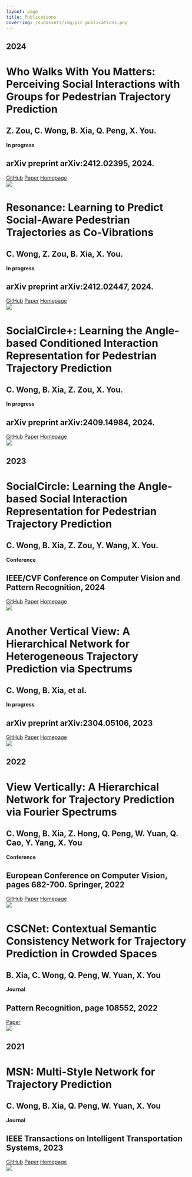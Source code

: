```yaml
---
layout: page
title: Publications
cover-img: /subassets/img/pic_publications.png
---
```

<!--
 * @Author: Conghao Wong
 * @Date: 2023-03-03 16:04:54
 * @LastEditors: Conghao Wong
 * @LastEditTime: 2024-12-04 16:29:04
 * @Description: file content
 * @Github: https://cocoon2wong.github.io
 * Copyright 2023 Conghao Wong, All Rights Reserved.
-->

<link rel="stylesheet" href="/subassets/css/publication_box.css">

## 2024

<div class="publication_box">
    <div class="publication_info_box">
        <h1 class="publication_title">
            Who Walks With You Matters: Perceiving Social Interactions with Groups for Pedestrian Trajectory Prediction
        </h1>
        <h2 class="publication_author">
            Z. Zou, C. Wong, B. Xia, Q. Peng, X. You.
        </h2>
        <strong class="hf_03">In progress</strong>
        <h2 class="publication_journal">
            arXiv preprint arXiv:2412.02395, 2024.
        </h2>
        <div class="publication_buttons">
            <a class="btn btn-colorful btn-lg" href="https://github.com/livepoolq/groupconception">GitHub</a>
            <a class="btn btn-colorful btn-lg" href="http://arxiv.org/abs/2412.02395">Paper</a>
            <a class="btn btn-colorful btn-lg" href="https://cocoon2wong.github.io/GrouPConCeption/">Homepage</a>
        </div>
    </div>
    <div class="publication_picture">
        <img src="/subassets/img/publications/2024_group.png">
    </div>
</div>

<div class="publication_box">
    <div class="publication_info_box">
        <h1 class="publication_title">
            Resonance: Learning to Predict Social-Aware Pedestrian Trajectories as Co-Vibrations
        </h1>
        <h2 class="publication_author">
            C. Wong, Z. Zou, B. Xia, X. You.
        </h2>
        <strong class="hf_03">In progress</strong>
        <h2 class="publication_journal">
            arXiv preprint arXiv:2412.02447, 2024.
        </h2>
        <div class="publication_buttons">
            <a class="btn btn-colorful btn-lg" href="https://github.com/cocoon2wong/Re">GitHub</a>
            <a class="btn btn-colorful btn-lg" href="https://arxiv.org/abs/2412.02447">Paper</a>
            <a class="btn btn-colorful btn-lg" href="https://cocoon2wong.github.io/Re">Homepage</a>
        </div>
    </div>
    <div class="publication_picture">
        <img src="/subassets/img/publications/2024_re.png">
    </div>
</div>

<div class="publication_box">
    <div class="publication_info_box">
        <h1 class="publication_title">
            SocialCircle+: Learning the Angle-based Conditioned Interaction Representation for Pedestrian Trajectory Prediction
        </h1>
        <h2 class="publication_author">
            C. Wong, B. Xia, Z. Zou, X. You.
        </h2>
        <strong class="hf_03">In progress</strong>
        <h2 class="publication_journal">
            arXiv preprint arXiv:2409.14984, 2024.
        </h2>
        <div class="publication_buttons">
            <a class="btn btn-colorful btn-lg" href="https://github.com/cocoon2wong/SocialCirclePlus">GitHub</a>
            <a class="btn btn-colorful btn-lg" href="https://arxiv.org/abs/2409.14984">Paper</a>
            <a class="btn btn-colorful btn-lg" href="https://cocoon2wong.github.io/SocialCirclePlus">Homepage</a>
        </div>
    </div>
    <div class="publication_picture">
        <img src="/subassets/img/publications/2024_socialcircleplus.png">
    </div>
</div>

## 2023

<div class="publication_box">
    <div class="publication_info_box">
        <h1 class="publication_title">
            SocialCircle: Learning the Angle-based Social Interaction Representation for Pedestrian Trajectory
            Prediction
        </h1>
        <h2 class="publication_author">
            C. Wong, B. Xia, Z. Zou, Y. Wang, X. You.
        </h2>
        <strong class="hf_01">Conference</strong>
        <h2 class="publication_journal">
            IEEE/CVF Conference on Computer Vision and Pattern Recognition, 2024
        </h2>
        <div class="publication_buttons">
            <a class="btn btn-colorful btn-lg" href="https://github.com/cocoon2wong/SocialCircle">GitHub</a>
            <a class="btn btn-colorful btn-lg" href="https://arxiv.org/abs/2310.05370">Paper</a>
            <a class="btn btn-colorful btn-lg" href="https://cocoon2wong.github.io/SocialCircle">Homepage</a>
        </div>
    </div>
    <div class="publication_picture">
        <img src="/subassets/img/publications/2023_socialcircle.png">
    </div>
</div>

<div class="publication_box">
    <div class="publication_info_box">
        <h1 class="publication_title">
            Another Vertical View: A Hierarchical Network for Heterogeneous Trajectory Prediction via Spectrums
        </h1>
        <h2 class="publication_author">
            C. Wong, B. Xia, et al.
        </h2>
        <strong class="hf_03">In progress</strong>
        <h2 class="publication_journal">
            arXiv preprint arXiv:2304.05106, 2023
        </h2>
        <div class="publication_buttons">
            <a class="btn btn-colorful btn-lg" href="https://github.com/cocoon2wong/E-Vertical">GitHub</a>
            <a class="btn btn-colorful btn-lg" href="https://arxiv.org/abs/2304.05106">Paper</a>
            <a class="btn btn-colorful btn-lg" href="https://cocoon2wong.github.io/E-Vertical">Homepage</a>
        </div>
    </div>
    <div class="publication_picture">
        <img src="/subassets/img/publications/2023_ev.png">
    </div>
</div>

## 2022

<div class="publication_box">
    <div class="publication_info_box">
        <h1 class="publication_title">
            View Vertically: A Hierarchical Network for Trajectory Prediction via Fourier Spectrums
        </h1>
        <h2 class="publication_author">
            C. Wong, B. Xia, Z. Hong, Q. Peng, W. Yuan, Q. Cao, Y. Yang, X. You
        </h2>
        <strong class="hf_01">Conference</strong>
        <h2 class="publication_journal">
            European Conference on Computer Vision, pages 682-700. Springer, 2022
        </h2>
        <div class="publication_buttons">
            <a class="btn btn-colorful btn-lg" href="https://github.com/cocoon2wong/Vertical">GitHub</a>
            <a class="btn btn-colorful btn-lg" href="https://arxiv.org/abs/2110.07288">Paper</a>
            <a class="btn btn-colorful btn-lg" href="https://cocoon2wong.github.io/Vertical">Homepage</a>
        </div>
    </div>
    <div class="publication_picture">
        <img src="/subassets/img/publications/2022_v.png">
    </div>
</div>

<div class="publication_box">
    <div class="publication_info_box">
        <h1 class="publication_title">
            CSCNet: Contextual Semantic Consistency Network for Trajectory Prediction in Crowded Spaces
        </h1>
        <h2 class="publication_author">
            B. Xia, C. Wong, Q. Peng, W. Yuan, X. You
        </h2>
        <strong class="hf_02">Journal</strong>
        <h2 class="publication_journal">
            Pattern Recognition, page 108552, 2022
        </h2>
        <div class="publication_buttons">
            <a class="btn btn-colorful btn-lg" href="https://arxiv.org/abs/2202.08506">Paper</a>
        </div>
    </div>
    <div class="publication_picture">
        <img src="/subassets/img/publications/2022_csc.png">
    </div>
</div>

## 2021

<div class="publication_box">
    <div class="publication_info_box">
        <h1 class="publication_title">
            MSN: Multi-Style Network for Trajectory Prediction
        </h1>
        <h2 class="publication_author">
            C. Wong, B. Xia, Q. Peng, W. Yuan, X. You
        </h2>
        <strong class="hf_02">Journal</strong>
        <h2 class="publication_journal">
            IEEE Transactions on Intelligent Transportation Systems, 2023
        </h2>
        <div class="publication_buttons">
            <a class="btn btn-colorful btn-lg" href="https://github.com/northocean/msn">GitHub</a>
            <a class="btn btn-colorful btn-lg" href="https://arxiv.org/abs/2107.00932">Paper</a>
            <a class="btn btn-colorful btn-lg" href="https://northocean.github.io/MSN/">Homepage</a>
        </div>
    </div>
    <div class="publication_picture">
        <img src="/subassets/img/publications/2021_msn.png">
    </div>
</div>
